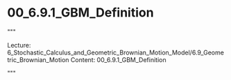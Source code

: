 # 00_6.9.1_GBM_Definition

"""

Lecture: 6_Stochastic_Calculus_and_Geometric_Brownian_Motion_Model/6.9_Geometric_Brownian_Motion
Content: 00_6.9.1_GBM_Definition

"""

